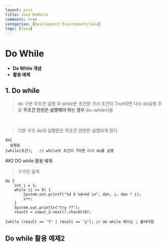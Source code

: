 ```yaml
---
layout: post
title: Java DoWhile
comments: true
categories: [Development Environment/Java]
tags: [Java]
---
```


# Do While

* __Do While 개념__
* __활용 예제__

## 1. Do while
>do 구문 무조건 실행 후 while문 조건문 가서 조건이 True이면 다시 do실행
>주로 __무조건 한번은 실행해야 하는 경우__  do~while사용

<br>

>기본 구조
> do의 실행문은 무조건 한번은 실행되게 된다
```{.java}
do{
  실행문
}while(조건);   // while의 조건이 T이면 다시 do를 실행
```



##2 DO while 활용 예제
> 구구단 출력
```{.java}
do {
	int i = 1;
	while (i <= 9) {
		System.out.printf("%d X %d=%d \n", dan, i, dan * i);
		i++;
	}
	System.out.println("Y/y ??");
	result = input_2.next().charAt(0);

}while (result == 'Y' | result == 'y'); // do while 에서는 ; 붙여야함
```

## Do while 활용 예제2
>
>
```{.java}
```
